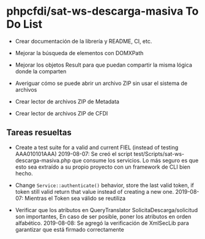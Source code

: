 # phpcfdi/sat-ws-descarga-masiva To Do List

- Crear documentación de la librería y README, CI, etc.

- Mejorar la búsqueda de elementos con DOMXPath

- Mejorar los objetos Result para que puedan compartir la misma lógica donde la comparten

- Averiguar cómo se puede abrir un archivo ZIP sin usar el sistema de archivos

- Crear lector de archivos ZIP de Metadata

- Crear lector de archivos ZIP de CFDI

## Tareas resueltas

- Create a test suite for a valid and current FIEL (instead of testing AAA010101AAA)
  2019-08-07: Se creó el script test/Scripts/sat-ws-descarga-masiva.php que consume los servicios.
  Lo más seguro es que esto sea extraído a su propio proyecto con un framework de CLI bien hecho.

- Change `Service::authenticate()` behavior, store the last valid token, if token still valid return that value instead
  of creating a new one.
  2019-08-07: Mientras el Token sea válido se reutiliza

- Verificar que los atributos en QueryTranslator SolicitaDescarga/solicitud son importantes,
  En caso de ser posible, poner los atributos en orden alfabético.
  2019-08-08: Se agregó la verificación de XmlSecLib para garantizar que está firmado correctamente
